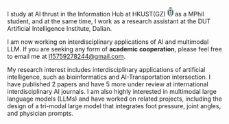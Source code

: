 I study at AI thrust in the Information Hub at HKUST(GZ) <img src='./images/hkust(gz).png' style='width: 1em;'> as a MPhil student, and at the same time, I work as a research assistant at the DUT Artificial Intelligence Institute, Dalian.

I am now working on interdisciplinary applications of AI and multimodal LLM. If you are seeking any form of **academic cooperation**, please feel free to email me at [l15759278244@gmail.com](mailto:l15759278244@gmail.com).

My research interest includes interdisciplinary applications of artificial intelligence, such as bioinformatics and AI-Transportation intersection. I have published 2 papers <a href='https://scholar.google.com/citations?hl=zh-CN&user=oF2yD8AAAAAJ'></a> and have 5 more under review at international interdisciplinary AI journals. I am also highly interested in multimodal large language models (LLMs) and have worked on related projects, including the design of a tri-modal large model that integrates foot pressure, joint angles, and physician prompts.
